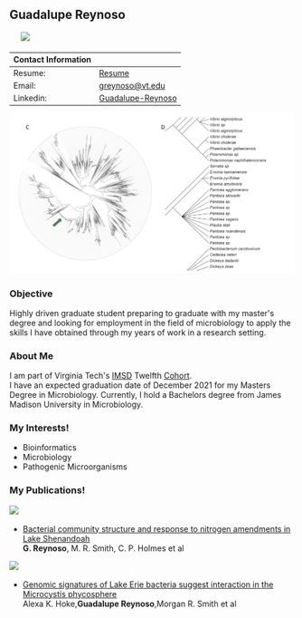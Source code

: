 <head>
 <link rel="apple-touch-icon" sizes="180x180" href="/apple-touch-icon.png">
 <link rel="icon" type="image/png" sizes="32x32" href="/favicon-32x32.png">
 <link rel="icon" type="image/png" sizes="16x16" href="/favicon-16x16.png">
 <link rel="manifest" href="/site.webmanifest">
 <link rel="mask-icon" href="/safari-pinned-tab.svg" color="#5bbad5">
 <meta name="msapplication-TileColor" content="#da532c">
 <meta name="theme-color" content="#ffffff">
</head>

## Guadalupe Reynoso

<img align="left" src="https://media-exp1.licdn.com/dms/image/C4D03AQG2xPL0-ns7Gg/profile-displayphoto-shrink_800_800/0/1593097070428?e=1639008000&v=beta&t=R3cpYRQ2Osl5zLu6z4_xL4Li84XrqY4kOJye2pKuDTc" width=200 style="padding-right: 20px; padding-left: 20px; padding-bottom: 20px;"/>


| Contact Information | |
| ------------ | ---------- |
| Resume: | [Resume](https://github.com/rnic92/GReynoso/blob/gh-pages/assets/Resume-GR.pdf)|
| Email: | greynoso@vt.edu |
| Linkedin: | [Guadalupe-Reynoso](https://www.linkedin.com/in/guadalupe-reynoso) |




![Tree](/docs/assets/tree1.png)


### Objective  
Highly driven graduate student preparing to graduate with my master's degree and looking for employment in the field of microbiology to apply the skills I have obtained through my years of work in a research setting.  

<!---You can download my full [Resume](https://github.com/rnic92/GReynoso/blob/gh-pages/assets/Resume-GR.pdf). or [CV](https://github.com/rnic92/GReynoso/assets/cv).
Check out my [LinkedIn](https://www.linkedin.com/in/guadalupe-reynoso)  --->


### About Me  
I am part of Virginia Tech's [IMSD](https://imsd.apsc.vt.edu/) Twelfth [Cohort](https://imsd.apsc.vt.edu/About/Scholars/twelfth-cohort.html).  
I have an expected graduation date of December 2021 for my Masters Degree in Microbiology.
Currently, I hold a Bachelors degree from James Madison University in Microbiology.

### My Interests!  
- Bioinformatics
- Microbiology
- Pathogenic Microorganisms


### My Publications!  
<a href="https://iwaponline.com/wst/article/80/4/675/69731/Bacterial-community-structure-and-response-to">
<img src="https://iwa.silverchair-cdn.com/iwa/content_public/journal/wst/80/4/10.2166_wst.2019.311/2/wst-em19545f02.png?Expires=1636738139&Signature=AE2sSy6RHYG79aIZxDy9F9D8YEkV7GXBn19o10Xyr8IEufZeAI1LvqNnhNE-md8sQaa6BfkT6MCdlZqFBgP-B-kPaQUchMpSq62Gjf4yQMyzVxp-atiBNiDftpvXkfjYygU9J7O-u7WVtbvKFAFJxGTvbk1QhRdPig45G6TOD5byHEahG0NZdeKREwS7y7gVdm-FKF~GDTxBNo~nv-Jxgfkz~6pmdgG-6OmvdKlwwfRSGpq3SXxHHfi8xcoGFRJWbzSuuaCMtMbEDW2Acv6O~DMjAL1OaR3sjg5nBvdH5su5HsyJkSFmpiY3KEou-Dr7jrf1o4mN627--E7fuzPc~g__&Key-Pair-Id=APKAIE5G5CRDK6RD3PGA" width=70>
</a>

- [Bacterial community structure and response to nitrogen amendments in Lake Shenandoah](https://iwaponline.com/wst/article/80/4/675/69731/Bacterial-community-structure-and-response-to)  
__G. Reynoso__, M. R. Smith, C. P. Holmes et al

<a href="https://journals.plos.org/plosone/article?id=10.1371/journal.pone.0257017">
<img src="https://journals.plos.org/plosone/article/figure/image?size=inline&id=info:doi/10.1371/journal.pone.0257017.g003" width=70>
</a>

- [Genomic signatures of Lake Erie bacteria suggest interaction in the Microcystis phycosphere](https://journals.plos.org/plosone/article?id=10.1371/journal.pone.0257017)  
Alexa K. Hoke,__Guadalupe Reynoso__,Morgan R. Smith et al
